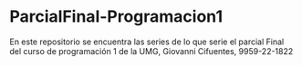 # ParcialFinal-Programacion1
En este repositorio se encuentra las series de lo que serie el parcial Final del curso de programación 1 de la UMG, Giovanni Cifuentes, 9959-22-1822
